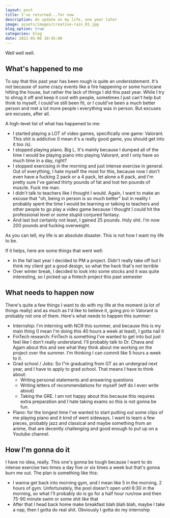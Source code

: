 ```yaml
---
layout: post
title: I've returned...for now
description: An update on my life, one year later
image: assets/images/creative-rain_01.jpg
blog_option: true
categories: blog
date: 2021-05-06 10:45:00
---
```


Well well well.

## What's happened to me

To say that this past year has been rough is quite an understatement. It's not because of some crazy events like a fire happening or some hurricane hitting the house, but rather the lack of things I did this past year. While I try to shrug it off and keep it cool with people, sometimes I just can't help but think to myself, I could've still been fit, or I could've been a much better person and met a lot more people i everything was in person. But excuses are excuses, after all.

A high-level list of what has happened to me:

- I started playing a LOT of video games, specifically one game: Valorant. This shit is addictive (I mean it's a really good game, you should get into it too /s).
- I stopped playing piano. Big L. It's mainly because I dumped all of the time I would be playing piano into playing Valorant, and I only have so much time in a day, right?
- I stopped exercising in the morning and just intense exercise in general. Out of everything, I hate myself the most for this, because now I don't even have a fucking 2 pack or a 4 pack, let alone a 6 pack, and I'm pretty sure I've gained thirty pounds of fat and lost ten pounds of muscle. Fuck me man.
- I didn't talk to teachers like I thought I would. Again, I want to make an excuse that "oh, being in person is so much better" but in reality I probably spent the time I would be learning or talking to teachers and other people to go play a video game because I thought I could hit the professional level or some stupid conjured fantasy.
- And last but certainly not least, I gained 25 pounds. Holy shit. I'm now 200 pounds and fucking overweight.

As you can tell, my life is an absolute disaster. This is not how I want my life to be.

If it helps, here are some things that went well:

- In the fall last year I decided to PM a project. Didn't really take off but I think my client got a good design, so what the heck that's not terrible
- Over winter break, I decided to look into some stocks and it was quite interesting, so I picked up a fintech project this past semester

## What needs to happen now

There's quite a few things I want to do with my life at the moment (a lot of things really) and as much as I'd like to believe it, going pro in Valorant is probably not one of them. Here's what needs to happen this summer:

- Internship: I'm interning with NCR this summer, and because this is my main thing (I mean I'm doing this 40 hours a week at least), I gotta nail it
- FinTech research: FinTech is something I've wanted to get into but just feel like I don't really understand. I'll probably talk to Dr. Chava and Agam about this and see what they think about me working on the project over the summer. I'm thinking I can commit like 5 hours a week to it.
- Grad school / Jobs: So I"m graduating from GT as an undergrad next year, and I have to apply to grad school. That means I have to think about:
  - Writing personal statements and answering questions
  - Writing letters of recommendations for myself (wtf do I even write about)
  - Taking the GRE. I am not happy about this because this requires extra preparation and I hate taking exams so this is not gonna be fun.
- Piano: for the longest time I've wanted to start putting out some clips of me playing piano and it kind of went sideways. I want to learn a few pieces, probably jazz and classical and maybe something from an anime, that are decently challenging and good enough to put up on a Youtube channel.

## How I'm gonna do it

I have no idea, really. This one's gonna be tough because I want to do intense exercise two times a day five or six times a week but that's gonna burn me out. The plan is something like this:

- I wanna get back into morning gym, and I mean like 5 in the morning, 2 hours of gym. Unfortunately, the pool doesn't open until 6:30 in the morning, so what I'll probably do is go for a half hour run/row and then 75-90 minute swim or some shit like that
- After that I head back home make breakfast blah blah blah, maybe I take a nap, then I gotta do real shit. Obviously I gotta do my internship